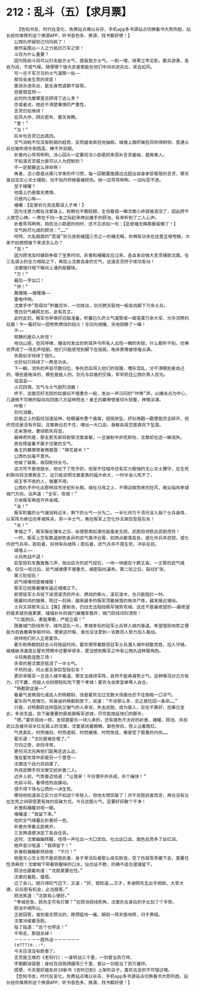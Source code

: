 # 212：乱斗（五）【求月票】
        【告知书友，时代在变化，免费站点难以长存，手机app多书源站点切换看书大势所趋，站长给你推荐的这个换源APP，听书音色多、换源、找书都好使！】
       公西仇怀疑知己玛玛疯了！
       居然妄图以一人之力抵抗万军之势！
       斗将为什么重要？
       因为阵前斗将可以打击敌方士气，提振我方士气。一削一增，效果立竿见影。散兵游勇，各自为战，不成气候。随便哪个强大武者都能在他们中间杀进杀出，来去如风。
       可一旦千军万马的士气凝聚一处——
       那将会发生质的改变！
       莫说杀进杀出，能全身而退都不容易。
       但是很显然——
       此时的沈棠哪里还顾得了这么多？
       亦或者说，她还不清楚事情的严重性。
       言灵仍在继续！
       狂风大作，阴云密布，雷天奔腾。
       “曾！”
       “当！”
       后半句言灵已出其四。
       文气消耗不仅没有削弱的趋势，反而越发疯狂地抽取。城墙上旗帜被狂风吹得俯倒，普通士兵也被吹得东倒西歪、睁不开双眼。
       祈善内心骂骂咧咧，决心回头一定要将沈小郎君抓来恶补言灵基础，莫再害人。
       不知道言灵威力是可以人为控制的？
       不一定都要这么拼命啊！
       再者，沈小郎君从哪儿学来的坏习惯，每一回都要施展远远超出自身承受极限的言灵，哪天身边没文心文士辅助，也不怕丹府根基被损伤。他一边骂骂咧咧，一边叫苦不迭。
       至于褚曜？
       他面上仍是面无表情。
       只是内心嘛——
       褚曜：【定是祈元良这厮误人子弟！】
       因为注意力都在沈棠身上，眨眼也不敢眨眼，生怕看错一瞬沈棠小命就被浪没了，因此顾不上放空心神。一旁在千钧一发之际赶来伸出援手的顾池，有幸听到了二人心声。
       祈善骂骂咧咧，抱怨沈小郎君的同时，还不忘添加一句：【定是褚无晦那厮偷懒了！】
       文气耗尽九成的顾池：“……”
       呵呵，大名鼎鼎的“恶谋”祈元良和褚国三杰之一的褚无晦，你俩有功夫在这里互相甩锅，大家不妨想想接下来该怎么办？
       “百！”
       因为顾池及时援助争取了宝贵时间，祈善和褚曜反应过来，各自发动强大言灵辅助沈棠。在三名谋士的全力相助之下，再加上沈棠自身的文气，这道言灵终于成功发动！
       沈棠强行咽下喉间上涌的甜腥味。
       “万！”
       最后一字出口！
       “师！”
       轰隆隆——轰隆隆——
       雷电作响。
       沈棠手中“慈母剑”积蓄完毕，一剑挥出，剑光劈天裂地一般击向脚下万余士兵。
       雪白剑气横跨左右，足有百丈。
       此时此刻，叛军也早做好迎敌准备，积蓄已久的士气凝聚成一面笼罩万余大军、光华流转的巨盾！乍一看好似一团熊熊燃烧的焰火！与剑光相撞，天地寂静了一瞬！
       不——
       寂静的是众人听觉！
       地动山摇，狂风呼啸，撞击时发出的刺耳声令所有人出现一瞬的失聪，什么都听不到，仿佛世界成了一场无声哑剧。他们只能感觉到脚下在摇晃，袍泽表情被惊惶占满。
       失聪似乎持续了很久。
       也好似只持续了一两息功夫。
       下一瞬，消失的声音尽数归位，争先恐后闯入他们的耳膜，嘈杂混乱，分不清哪些是自己的、哪些是袍泽的、哪些是敌人的。剑光与巨盾的交锋，牢牢抓住公西仇等人目光。
       滋滋滋——
       火花四溅，文气与士气剧烈消磨！
       终于，这面完好无损的巨盾似不堪重负一般，发出一声沉闷的“咔嚓”声。以撞击点为中心，几道微不可察的裂纹向四面八方延伸而去！彘王的幕僚使者仰头轻瞥，神情淡漠。
       咔嚓！
       剑光消散。
       巨盾之上的裂纹加速延伸，眨眼遍布整个盾面，摇摇欲坠，好似再戳一戳便能完全碎开，但终究还是没有开裂。沈棠再也忍不住，噗出一大口血，身躯自高空直直向下坠落。
       还未落地，墨绿箭矢将至。
       最稀奇的是，那支箭矢即将射穿沈棠身躯，一旦被射中非死即伤，沈棠却在这一瞬消失。
       原处残留着不属于沈棠的文气。
       彘王的幕僚使者微蹙眉：“移花接木？”
       公西仇似毫不意外。
       他耸了耸肩，收回蛇纹长弓。
       这次可不是他放水，他也下了死手的，但架不住暗中还有实力极强的文心文士蹲守，在生死刹那间将沈棠救走了。这只能说明沈棠是真的福大命大，一时半会儿死不了。
       阎王爷不收的人，强塞不得。
       公西仇手中化出那柄双月牙蛇形长戟，骑在马背之上，不惧迎面而来的狂风，戟尖指向孝城城门方向，淡声道：“全军，攻城！”
       万余叛军再度齐声高喊。
       “击！”
       叛军积蓄的士气被消耗近半，剩下的士气一分为二，一半化作万千流光没入每个士兵身体，以军阵为单位向孝城挥兵，另一半士气，竟在叛军上空化作五架巨型投石车！
       “杀！”
       孝城之下，叛军躲在撞车之后，纵使箭雨如潮也能毫发无损，武胆将领祭出武胆虎符！
       一时，叛军上空有数道颜色各异的武气直冲云霄，如雨点散落各处，或化作兵卒武铠，或化作武气兵卒。若前者，将领率兵结阵；若后者，武气兵卒不畏生死，冲杀在前。
       城墙上——
       士兵死战不退！
       巨型投石车轰轰轰几声，抛出巨大的武气投石，一块一块砸在十数丈高、一丈厚的武气城墙。仅仅一轮过后，武气城墙便不堪重负，细密裂纹遍布，第二轮之后，裂纹扩张。
       第三轮投石！
       武气城墙彻底被摧毁！
       叛军已经推着撞车逼近城墙之下。
       即使驻军士兵往下泼洒滚烫的开水、燃烧的柴火、滚石滚木，也只能阻拦一时。
       随着时间的推移，刚过一刻钟，越来越多的叛军顶着掉落的袍泽尸体，越发接近墙垛。
       士兵又将箭矢沾上【粪】便射击，仍旧无法阻挡叛军强势攻城。这还不是最绝望的——最绝望的是本就伤痕累累、缝缝补补的城门被撞车轰开，城门防线顷刻溃败！
       “仁能附众，勇能果敢，严能立威！”
       随着城门防线失守，城内混乱一片。孝城幸存的驻军士兵转入城内巷道，希望借助地势之便能为百姓撤离争取时间。便是这时候，谁也没注意到一支数百人势力加入巷战。
       统帅他们的人正是翟欢。
       翟乐和杨都尉赶去斗将拖延时间，翟欢便带着数百驻军士兵潜入城中疏散百姓，加入守城。城墙崩溃速度比翟欢预期中还要早得多，更没想到叛军之中有公西仇这种狠角色。
       斗将竟能连胜三场！
       庆幸的是沈棠还抵消了一半士气。
       不然的话，何止是五架巨型投石车？
       更庆幸叛军一旦进入城中巷道，便无法维持军阵，自然不能再凝聚士气。这种情况对己方有力，打不赢，但敌人也别想轻松吃下整个孝城！翟欢与自家堂弟等人会合。
       “杨都尉这是——”
       看着气息微弱化成血人的杨都尉，饶是翟欢见过无数大场面也忍不住倒吸一口凉气。
       翟乐将气息喘匀，将昏迷的杨都尉放下，说道：“不说那么多，总之是捡回一条命……”
       只是，对杨都尉这样固执又傲气的人来说，失去武胆、成为废人，实在不算好，但事已至此，多说无益，目下最重要的是抵御叛军进城，尽可能拖延他们的脚步。
       “嗯。”翟欢视线一转，发现跟翟乐一块儿来的，还有面色不太好的祈善、褚曜、顾池、共叔武以及被共叔半扛在肩上的沈棠。沈棠紧闭着眼睛，面色惨白，唇上沾着殷红。
       气息紊乱，时而强劲、时而虚弱、时而缓慢、时而急促，像是受了极重的内伤……
       翟乐道：“沈兄是被反噬了。”
       万钧之势，非同寻常。
       更何况沈兄离他们距离还这么近。
       落在翟欢耳中却是另一个意思——
       沈棠这个战力目前废了。
       共叔武腾手将沈棠交给祈善二人。
       迈步上前，气势豪迈地道：“让我来！今日便开开杀戒，杀个痛快！”
       先前斗将，看得他热血躁动。
       恨不得下场与公西仇一决生死。
       哪怕他知道自己实力远不如这个年轻人，但他太想突破了！对于武胆武者而言，再也没有比在生死之间顿悟更有效的突破方式。今日这股火气，定要好好散个干净！
       祈善和褚曜对视一眼。
       褚曜道：“我留下来。”
       他的文气储量比祈善好一些。
       祈善先带着五郎离开。
       三言两语便决定了各自任务。
       这时，沈棠幽幽转醒，哇得一声吐出一大口淤血。吐出这口血，面色反而多了丝红润。
       她声音沙哑道：“我得留下！”
       祈善和褚曜断然拒绝：“不行！”
       她是文心文士而不是武胆武者，身子骨没后者那么皮实耐造，受了伤就乖乖撤下去，莫要任性添麻烦！沈棠咽下带着铁腥味的口水，站也站不稳，的确不适合逞强留下。
       顾池也跟着劝道：“沈郎莫要任性。”
       沈棠白着脸，蹙眉。
       过了会儿，她只得叹气应下，又道：“好，我知道……方才，多谢顾先生出手相助，大恩大德，日后若有机会，必当报答。”
       顾池笑道：“沈郎有心便好。”
       “孝城告急，顾先生可有打算？”在顾池视线死角，沈棠负在身后的手比划了个手势。
       顾池不明所以。
       正欲回答，谁知毫无预兆的，脖颈猛地一痛，眼前一阵天旋地转，归于黑暗。
       沈棠冷峻着张脸。
       指了指道：“这个也带走！”
       不带走，那就杀掉！
       －－－－－－题外话－－－－－－
       (σ???)σ..:*☆
       今天应该没有断章了。
       言灵是王维的《老将行》：一身转战三千里，一剑曾当百万师。
       字面翻译就是：身经百战驰骋疆场三千里，曾以一剑抵当了百万雄师。
       顺便，今天是好姬友非10新书《吉时已到》上架的日子，喜欢古言的不可错过哦。
       【告知书友，时代在变化，免费站点难以长存，手机app多书源站点切换看书大势所趋，站长给你推荐的这个换源APP，听书音色多、换源、找书都好使！】